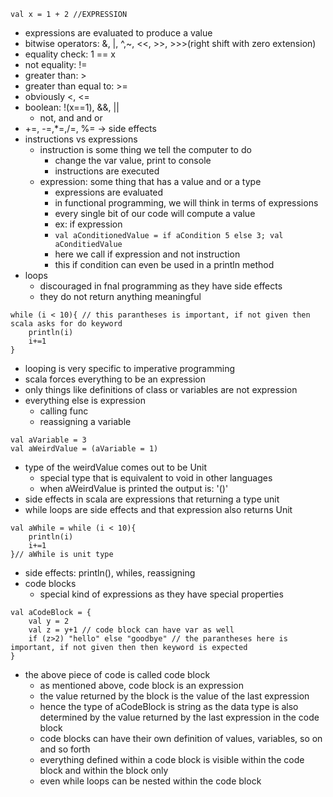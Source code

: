 ```
val x = 1 + 2 //EXPRESSION
```
- expressions are evaluated to produce a value
- bitwise operators: &, |, ^,~, <<, >>, >>>(right shift with zero extension)
- equality check: 1 == x
- not equality: !=
- greater than: >
- greater than equal to: >=
- obviously <, <=
- boolean: !(x\=\=1), &&, ||
	- not, and and or
- +=, \-=,\*=,/=, \%= \-> side effects
- instructions vs expressions
	- instruction is some thing we tell the computer to do
		- change the var value, print to console
		- instructions are executed
	- expression: some thing that has a value and or a type
		- expressions are evaluated
		- in functional programming, we will think in terms of expressions
		- every single bit of our code will compute a value
		- ex: if expression
		- ```val aConditionedValue = if aCondition 5 else 3; val aConditiedValue```
		- here we call if expression and not instruction
		- this if condition can even be used in a println method
- loops
	- discouraged in fnal programming as they have side effects
	- they do not return anything meaningful
```
while (i < 10){ // this parantheses is important, if not given then scala asks for do keyword
	println(i)
	i+=1
}
```
- looping is very specific to imperative programming
- scala forces everything to be an expression
- only things like definitions of class or variables are not expression
- everything else is expression
	- calling func
	- reassigning a variable
```
val aVariable = 3
val aWeirdValue = (aVariable = 1)
```
- type of the weirdValue comes out to be Unit
	- special type that is equivalent to void in other languages
	- when aWeirdValue is printed the output is: '()'
- side effects in scala are expressions that returning a type unit
- while loops are side effects and that expression also returns Unit
```
val aWhile = while (i < 10){
	println(i)
	i+=1
}// aWhile is unit type
```
- side effects: println(), whiles, reassigning
- code blocks
	- special kind of expressions as they have special properties
```
val aCodeBlock = {
	val y = 2
	val z = y+1 // code block can have var as well
	if (z>2) "hello" else "goodbye" // the parantheses here is important, if not given then then keyword is expected
}
```
- the above piece of code is called code block
	- as mentioned above, code block is an expression
	- the value returned by the block is the value of the last expression
	- hence the type of aCodeBlock is string as the data type is also determined by the value returned by the last expression in the code block
	- code blocks can have their own definition of values, variables, so on and so forth
	- everything defined within a code block is visible within the code block and within the block only
	- even while loops can be nested within the code block